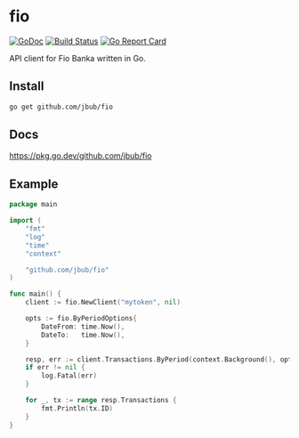 # fio 
[![GoDoc](http://img.shields.io/badge/go-documentation-blue.svg?style=flat-square)](https://pkg.go.dev/github.com/jbub/fio) 
[![Build Status](https://github.com/jbub/fio/actions/workflows/go.yml/badge.svg)](https://github.com/jbub/fio/actions/workflows/go.yml)
[![Go Report Card](https://goreportcard.com/badge/github.com/jbub/fio)](https://goreportcard.com/report/github.com/jbub/fio)

API client for Fio Banka written in Go.

## Install

```bash
go get github.com/jbub/fio
```

## Docs

https://pkg.go.dev/github.com/jbub/fio

## Example

```go
package main

import (
    "fmt"
    "log"
    "time"
    "context"

    "github.com/jbub/fio"
)

func main() {
    client := fio.NewClient("mytoken", nil)

    opts := fio.ByPeriodOptions{
        DateFrom: time.Now(),
        DateTo:   time.Now(),
    }

    resp, err := client.Transactions.ByPeriod(context.Background(), opts)
    if err != nil {
        log.Fatal(err)
    }

    for _, tx := range resp.Transactions {
        fmt.Println(tx.ID)
    }
}
```

